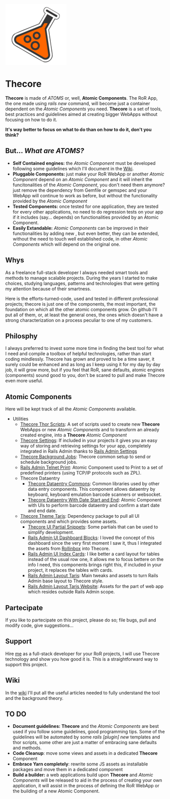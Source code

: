 ![Thecore Logo](https://github.com/gabrieletassoni/thecore_ui_layout_taris_website/raw/master/app/assets/images/logo.png)
# Thecore
**Thecore** is made of _ATOMS_ or, well, **Atomic Components**. 
The RoR App, the one made using _rails new_ command, will become just a container dependent on the _Atomic Components_ you need.
**Thecore** is a set of tools, best practices and guidelines aimed at creating bigger WebApps without focusing on how to do it.

**It's way better to focus on what to do than on how to do it, don't you think?**

## But... _What are ATOMS?_
 * **Self Contained engines:** the _Atomic Component_ must be developed following some guidelines which I'll document in the [Wiki](https://github.com/gabrieletassoni/thecore/wiki/Atomic_Component_Guidelines).
 * **Pluggable Components:** just make your RoR WebApp or another _Atomic Component_ depend on an _Atomic Component_ and it will inherit the funcitonalities of the _Atomic Component_, you don't need them anymore? just remove the dependency from Gemfile or gemspec and your WebApp will continue to work as before, but without the functionality provided by the _Atomic Component_
 * **Tested Components:** once tested for one application, they are tested for every other applications, no need to do regression tests on your app if it includes (say... depends) on functionalities provided by an Atomic Component.
 * **Easily Extandable:** _Atomic Components_ can be improved in their functionalities by adding new , but even better, they can be extended, without the need to touch well established code, in other _Atomic Components_ which will depend on the original one.
## Whys
As a freelance full-stack developer I always needed smart tools and methods to manage scalable projects. During the years I started to make choices, studying languages, patterns and technologies that were getting my attention because of their smartness.

Here is the efforts-turned-code, used and tested in different professional projects; thecore is just one of the  components, the most important, the foundation on which all the other atomic components grow. On github I'll put all of them, or, at least the general ones, the ones which doesn't have a strong characterization on a process peculiar to one of my customers.
## Philosphy
I always preferred to invest some more time in finding the best tool for what I need and compile a toolbox of helpful technologies, rather than start coding mindlessly. Thecore has grown and proved to be a time saver, it surely could be enhanced and as long as I keep using it for my day by day job, it will grow more, but if you feel that RoR, sane defaults, atomic engines (components) sound good to you, don't be scared to pull and make Thecore even more useful.
## Atomic Components
Here will be kept track of all the _Atomic Components_ available.
 * Utilities
    * [Thecore Thor Scripts](https://github.com/gabrieletassoni/thecore_thor_scripts): A set of scripts used to create new **Thecore** WebApps or new _Atomic Components_ and to transform an already created engine, into a **Thecore** _Atomic Component_
    * [Thecore Settings](https://github.com/gabrieletassoni/thecore_settings): If included in your projects it gives you an easy way of storing and retrieving settings for your app, completely integrated in Rails Admin thanks to [Rails Admin Settings](https://github.com/rs-pro/rails_admin_settings)
    * [Thecore Background Jobs](https://github.com/gabrieletassoni/thecore_background_jobs): Thecore common setup to send or schedule background jobs.
    * [Rails Admin Telnet Print](https://github.com/gabrieletassoni/rails_admin_telnet_print): Atomic Component used to Print to a set of predefined printers (using TCP/IP protocols such as ZPL).
    * Thecore Dataentry
        * [Thecore Dataentry Commons](https://github.com/gabrieletassoni/thecore_dataentry_commons): Common libraries used by other data entry components. This component allows dataentry by keyboard, keyboard emulation barcode scanners or websocket.
        * [Thecore Dataentry With Date Start and End](https://github.com/gabrieletassoni/thecore_dataentry_with_date_start_and_end): Atomic Component with UIs to perform barcode dataentry and confirm a start date and end date.
    * [Thecore Theme Taris](https://github.com/gabrieletassoni/thecore_theme_taris): Dependency package to pull all UI components and which provides some assets.
        * [Thecore UI Partial Snippets](https://github.com/gabrieletassoni/thecore_ui_partial_snippets): Some partials that can be used to simplify development.
        * [Rails Admin UI Dashboard Blocks](https://github.com/gabrieletassoni/rails_admin_ui_dashboard_blocks): I loved the concept of this dashboard since the very first moment I saw it, thus I integrated the assets from [Rollinbox](https://github.com/rollincode/rollinbox) into Thecore.
        * [Rails Admin UI Index Cards](https://github.com/gabrieletassoni/rails_admin_ui_index_cards): I like better a card layout for tables instead of the usual row one, it allows me to focus bettere on the info I need, this components brings right this, if included in your project, it replaces the tables with cards.
        * [Rails Admin Layout Taris](https://github.com/gabrieletassoni/rails_admin_ui_layout_taris): Main tweaks and assets to turn Rails Admin base layout to Thecore style.
        * [Rails Admin Layout Taris Website](https://github.com/gabrieletassoni/thecore_ui_layout_taris_website): Assets for the part of web app which resides outside Rails Admin scope.
## Partecipate
If you like to partecipate on this project, please do so; file bugs, pull and modify code, give suggestions...
## Support
Hire [me](mailto:gabriele.tassoni@gmail.com) as a full-stack developer for your RoR projects, I will use Thecore technology and show you how good it is. This is a straightforward way to support this project.
## Wiki
In the [wiki](https://github.com/gabrieletassoni/thecore/wiki) I'll put all the useful articles needed to fully understand the tool and the background theory.
## TO DO
 * **Document guidelines:** **Thecore** and the _Atomic Components_ are best used if you follow some guidelines, good programming tips. Some of the guidelines will be automated by some _rails [plugin] new_ templates and thor scripts, some other are just a matter of embracing sane defaults and methods.
 * **Code Cleanup**: move some views and assets in a dedicated **Thecore** Component
 * **Embrace Yarn completely**: rewrite some JS assets as installable packages and move them in a dedicated component
 * **Build a builder:** a web applications build upon **Thecore** and _Atomic Components_ will be released to aid in the process of creating your own application, it will assist in the process of defining the RoR WebApp or the building of a new Atomic Component.
